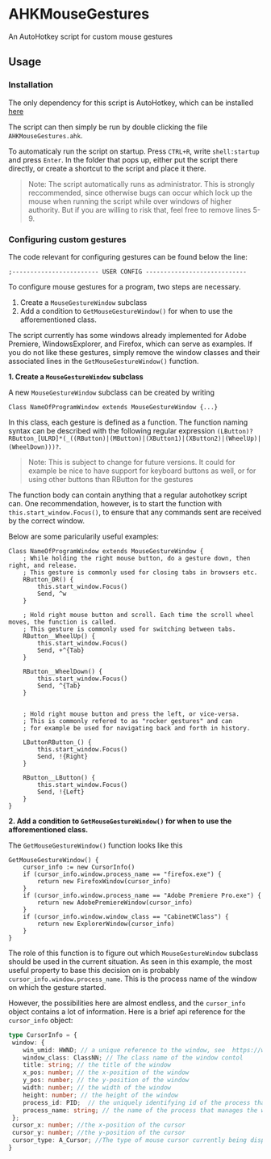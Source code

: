 # AHKMouseGestures
An AutoHotkey script for custom mouse gestures


## Usage

### Installation 

The only dependency for this script is AutoHotkey, which can be installed [here](https://www.autohotkey.com/)

The script can then simply be run by double clicking the file `AHKMouseGestures.ahk`.

To automaticaly run the script on startup. Press `CTRL+R`, write `shell:startup` and press `Enter`. In the folder that pops up, either put the script there directly, or create a shortcut to the script and place it there. 

> Note: The script automatically runs as administrator. This is strongly reccommended, since otherwise bugs can occur which lock up the mouse when running the script while over windows of higher authority. But if you are willing to risk that, feel free to remove lines 5-9. 

### Configuring custom gestures

The code relevant for configuring gestures can be found below the line:

`;------------------------ USER CONFIG ----------------------------`


To configure mouse gestures for a program, two steps are necessary.
1. Create a `MouseGestureWindow` subclass
2. Add a condition to `GetMouseGestureWindow()` for when to use the afforementioned class. 

The script currently has some windows already implemented for Adobe Premiere, WindowsExplorer, and Firefox, which can serve as examples. 
If you do not like these gestures, simply remove the window classes and their associated lines in the `GetMouseGestureWindow()` function. 


**1. Create a `MouseGestureWindow` subclass**

A new `MouseGestureWindow` subclass can be created by writing
```autohotkey
Class NameOfProgramWindow extends MouseGestureWindow {...}
```

In this class, each gesture is defined as a function. 
The function naming syntax can be described with the following regular expression `(LButton)?RButton_[ULRD]*(_((RButton)|(MButton)|(XButton1)|(XButton2)|(WheelUp)|(WheelDown)))?`. 
> Note: This is subject to change for future versions. It could for example be nice to have support for keyboard buttons as well, or for using other buttons than RButton for the gestures

The function body can contain anything that a regular autohotkey script can. One recommendation, however, is to start the function with `this.start_window.Focus()`, to ensure that any commands sent are received by the correct window. 

Below are some paricularily useful examples:

```autohotkey
Class NameOfProgramWindow extends MouseGestureWindow {
	; While holding the right mouse button, do a gesture down, then right, and release. 
    ; This gesture is commonly used for closing tabs in browsers etc. 
	RButton_DR() {
		this.start_window.Focus()
		Send, ^w
	}
    
    ; Hold right mouse button and scroll. Each time the scroll wheel moves, the function is called. 
    ; This gesture is commonly used for switching between tabs.
	RButton__WheelUp() {
		this.start_window.Focus()
		Send, +^{Tab}
	}

	RButton__WheelDown() {
		this.start_window.Focus()
		Send, ^{Tab}
	}
    
    
    ; Hold right mouse button and press the left, or vice-versa. 
    ; This is commonly refered to as "rocker gestures" and can
    ; for example be used for navigating back and forth in history.
    
	LButtonRButton_() {
		this.start_window.Focus()
		Send, !{Right}
	}

	RButton__LButton() {
		this.start_window.Focus()
		Send, !{Left}
	}
}
```


**2. Add a condition to `GetMouseGestureWindow()` for when to use the afforementioned class.**

The `GetMouseGestureWindow()` function looks like this
```autohotkey
GetMouseGestureWindow() {
	cursor_info := new CursorInfo()
	if (cursor_info.window.process_name == "firefox.exe") {
		return new FirefoxWindow(cursor_info)
	}
	if (cursor_info.window.process_name == "Adobe Premiere Pro.exe") {
		return new AdobePremiereWindow(cursor_info)
	}
	if (cursor_info.window.window_class == "CabinetWClass") {
		return new ExplorerWindow(cursor_info)
	}
}
```

The role of this function is to figure out which `MouseGestureWindow` subclass should be used in the current situation. 
As seen in this example, the most useful property to base this decision on is probably `cursor_info.window.process_name`.
This is the process name of the window on which the gesture started. 

However, the possibilities here are almost endless, and the `cursor_info` object contains a lot of information. 
Here is a brief api reference for the `cursor_info` object:
```typescript
type CursorInfo = {
 window: {
    win_umid: HWND; // a unique reference to the window, see  https://www.autohotkey.com/docs/commands/ControlGet.htm#Hwnd
    window_class: ClassNN; // The class name of the window contol
    title: string; // the title of the window
    x_pos: number; // the x-position of the window
    y_pos: number; // the y-position of the window
    width: number; // the width of the window
    height: number; // the height of the window
    process_id: PID;  // the uniquely identifying id of the process that manages the window
    process_name: string; // the name of the process that manages the window, such as "notepad.exe"
 };
 cursor_x: number; //the x-position of the cursor
 cursor_y: number; //the y-position of the cursor
 cursor_type: A_Cursor; //The type of mouse cursor currently being displayed. It will be one of the following words: AppStarting, Arrow, Cross, Help, IBeam, Icon, No, Size, SizeAll, SizeNESW, SizeNS, SizeNWSE, SizeWE, UpArrow, Wait, Unknown. The acronyms used with the size-type cursors are compass directions, e.g. NESW = NorthEast+SouthWest. The hand-shaped cursors (pointing and grabbing) are classified as Unknown.
}
```
